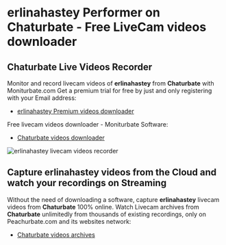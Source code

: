 # erlinahastey Performer on Chaturbate - Free LiveCam videos downloader

## Chaturbate Live Videos Recorder

Monitor and record livecam videos of **erlinahastey** from **Chaturbate** with Moniturbate.com
Get a premium trial for free by just and only registering with your Email address:
* [erlinahastey Premium videos downloader](https://moniturbate.com/request-demo-licence-key.html)

Free livecam videos downloader - Moniturbate Software:
* [Chaturbate videos downloader](https://moniturbate.com/moniturbate-download-software.html)

![erlinahastey livecam videos recorder](https://peachurnet.com/templates/moniturbate-software.png)


## Capture erlinahastey videos from the Cloud and watch your recordings on Streaming

Without the need of downloading a software, capture **erlinahastey** livecam videos from **Chaturbate** 100% online.
Watch Livecam archives from **Chaturbate** unlimitedly from thousands of existing recordings, only on Peachurbate.com and its websites network:
* [Chaturbate videos archives](https://peachurnet.com/)